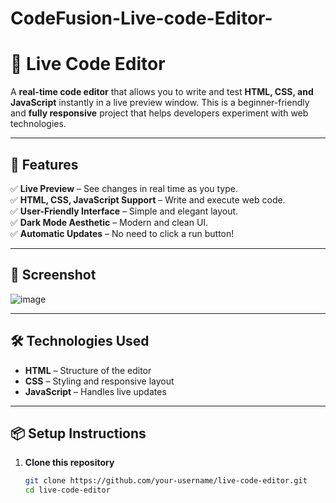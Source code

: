 # CodeFusion-Live-code-Editor-

# 🚀 Live Code Editor

A **real-time code editor** that allows you to write and test **HTML, CSS, and JavaScript** instantly in a live preview window. This is a beginner-friendly and **fully responsive** project that helps developers experiment with web technologies.

---

## 🎯 Features

✅ **Live Preview** – See changes in real time as you type.  
✅ **HTML, CSS, JavaScript Support** – Write and execute web code.  
✅ **User-Friendly Interface** – Simple and elegant layout.  
✅ **Dark Mode Aesthetic** – Modern and clean UI.  
✅ **Automatic Updates** – No need to click a run button!  

---

## 📸 Screenshot  
![image](https://github.com/user-attachments/assets/bf22ac98-77c3-4c59-b6d7-f6bbb0c67987)


---

## 🛠️ Technologies Used

- **HTML** – Structure of the editor  
- **CSS** – Styling and responsive layout  
- **JavaScript** – Handles live updates  

---

## 📦 Setup Instructions

1. **Clone this repository**  
   ```sh
   git clone https://github.com/your-username/live-code-editor.git
   cd live-code-editor
